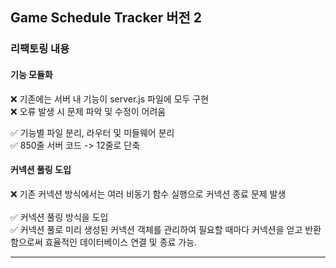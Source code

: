 ## Game Schedule Tracker 버전 2

### 리팩토링 내용

#### 기능 모듈화 
❌ 기존에는 서버 내 기능이 server.js 파일에 모두 구현<br>
❌ 오류 발생 시 문제 파악 및 수정이 어려움<br>

✅ 기능별 파일 분리, 라우터 및 미들웨어 분리<br>
✅ 850줄 서버 코드 -> 12줄로 단축<br>

#### 커넥션 풀링 도입
❌ 기존 커넥션 방식에서는 여러 비동기 함수 실행으로 커넥션 종료 문제 발생<br>
<br>
✅ 커넥션 풀링 방식을 도입 <br>
✅ 커넥션 풀로 미리 생성된 커넥션 객체를 관리하여 필요할 때마다 커넥션을 얻고 반환함으로써 효율적인 데이터베이스 연결 및 종료 가능.


<hr>

